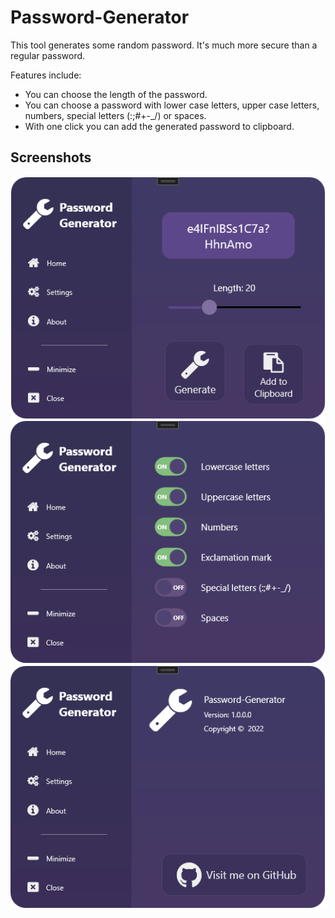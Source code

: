 # Password-Generator

This tool generates some random password. It's much more secure than a regular password.

Features include:

- You can choose the length of the password.
- You can choose a password with lower case letters, upper case letters, numbers, special letters (:;#+-_/) or spaces.
- With one click you can add the generated password to clipboard.

## Screenshots

<div align="center">
    <img alt="Setup" src="./Password-Generator/screenshots/Home.png">
	<img alt="Setup" src="./Password-Generator/screenshots/Settings.png">
	<img alt="Setup" src="./Password-Generator/screenshots/About.png">
</div>
